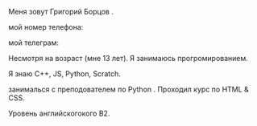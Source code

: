 Меня зовут Григорий Борцов .

мой номер телефона:

мой телеграм:

Несмотря на возраст (мне 13 лет). Я занимаюсь прогромированием.

Я знаю С++, JS, Python, Scratch.

занималься с преподователем по Python . Проходил курс по HTML & CSS.

Уровень английскогокого B2.
